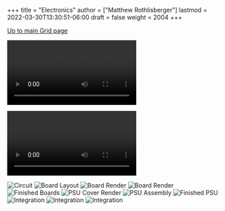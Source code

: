 +++
title = "Electronics"
author = ["Matthew Rothlisberger"]
lastmod = 2022-03-30T13:30:51-06:00
draft = false
weight = 2004
+++

[Up to main Grid page](/grid)

<video src="https://raw.githubusercontent.com/asterane/the-grid/master/media/videos/LED_test_3.mp4" controls title="LED Test">LED Test</video>

<video src="https://raw.githubusercontent.com/asterane/the-grid/master/media/videos/LED_test_4.mp4" controls title="LED Test">LED Test</video>

<img src="https://raw.githubusercontent.com/asterane/the-grid/master/electronics/current-sources/schematics/circuit.svg" title="Circuit" />

<img src="https://raw.githubusercontent.com/asterane/the-grid/master/electronics/current-sources/schematics/board.svg" title="Board Layout" />

<img src="https://raw.githubusercontent.com/asterane/the-grid/master/electronics/current-sources/renderings/board2.png" title="Board Render" />

<img src="https://raw.githubusercontent.com/asterane/the-grid/master/electronics/current-sources/renderings/board5.png" title="Board Render" />

<img src="https://raw.githubusercontent.com/asterane/the-grid/master/electronics/current-sources/finished_boards_2.jpg" title="Finished Boards" />

<img src="https://raw.githubusercontent.com/asterane/the-grid/master/electronics/power-supplies/psu_cover_render.png" title="PSU Cover Render" />

<img src="https://raw.githubusercontent.com/asterane/the-grid/master/electronics/power-supplies/psu_assembly_2.jpg" title="PSU Assembly" />

<img src="https://raw.githubusercontent.com/asterane/the-grid/master/electronics/power-supplies/finished_psu_2.jpg" title="Finished PSU" />

<img src="https://raw.githubusercontent.com/asterane/the-grid/master/electronics/integration_08.jpg" title="Integration" />

<img src="https://raw.githubusercontent.com/asterane/the-grid/master/electronics/integration_11.jpg" title="Integration" />

<img src="https://raw.githubusercontent.com/asterane/the-grid/master/electronics/integration_12.jpg" title="Integration" />
